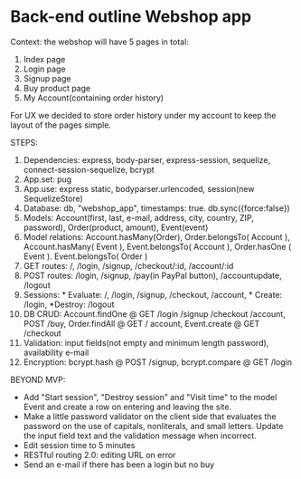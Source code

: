 # Back-end outline Webshop app

Context: the webshop will have 5 pages in total:
1. Index page
2. Login page
3. Signup page
4. Buy product page
5. My Account(containing order history)

For UX we decided to store order history under my account to keep the layout of the pages simple.

STEPS:

1. Dependencies: express, body-parser, express-session, sequelize, connect-session-sequelize, bcrypt
2. App.set: pug
3. App.use: express static, bodyparser.urlencoded, session(new SequelizeStore)
4. Database: db, "webshop_app", timestamps: true. db.sync({force:false})
5. Models: Account(first, last, e-mail, address, city, country, ZIP, password), Order(product, amount), Event(event)
6. Model relations: Account.hasMany(Order), Order.belongsTo( Account ), Account.hasMany( Event ), Event.belongsTo( Account ), Order.hasOne ( Event ). Event.belongsTo( Order )
6. GET routes: /, /login, /signup, /checkout/:id, /account/:id
7. POST routes: /login, /signup, /pay(in PayPal button), /accountupdate, /logout
8. Sessions: * Evaluate: /, /login, /signup, /checkout, /account, * Create: /login, *Destroy: /logout
9. DB CRUD: Account.findOne @ GET /login /signup /checkout /account, POST /buy, Order.findAll @ GET / account, Event.create @ GET /checkout
10. Validation: input fields(not empty and minimum length password), availability e-mail
11. Encryption: bcrypt.hash @ POST /signup, bcrypt.compare @ GET /login 

BEYOND MVP:
* Add "Start session", "Destroy session" and "Visit time" to the model Event and create a row on entering and leaving the site.
* Make a little password validator on the client side that evaluates the password on the use of capitals, nonliterals, and small letters. Update the input field text and the validation message when incorrect.
* Edit session time to 5 minutes
* RESTful routing 2.0: editing URL on error
* Send an e-mail if there has been a login but no buy
